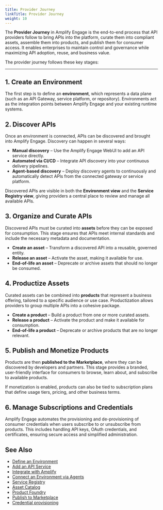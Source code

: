 ```yaml
---
title: Provider Journey
linkTitle: Provider Journey
weight: 10
---
```


The **Provider Journey** in Amplify Engage is the end-to-end process that API providers follow to bring APIs into the platform, curate them into compliant assets, assemble them into products, and publish them for consumer access. It enables enterprises to maintain control and governance while maximizing API adoption, reuse, and business value.

The provider journey follows these key stages:

---

## 1. Create an Environment

The first step is to define an **environment**, which represents a data plane (such as an API Gateway, service platform, or repository). Environments act as the integration points between Amplify Engage and your existing runtime systems.

## 2. Discover APIs

Once an environment is connected, APIs can be discovered and brought into Amplify Engage. Discovery can happen in several ways:

* **Manual discovery** – Use the Amplify Engage WebUI to add an API service directly.
* **Automated via CI/CD** – Integrate API discovery into your continuous delivery pipelines.
* **Agent-based discovery** – Deploy discovery agents to continuously and automatically detect APIs from the connected gateway or service platform.

Discovered APIs are visible in both the **Environment view** and the **Service Registry view**, giving providers a central place to review and manage all available APIs.

## 3. Organize and Curate APIs

Discovered APIs must be curated into **assets** before they can be exposed for consumption. This stage ensures that APIs meet internal standards and include the necessary metadata and documentation.

* **Create an asset** – Transform a discovered API into a reusable, governed entity.
* **Release an asset** – Activate the asset, making it available for use.
* **End-of-life an asset** – Deprecate or archive assets that should no longer be consumed.

## 4. Productize Assets

Curated assets can be combined into **products** that represent a business offering, tailored to a specific audience or use case. Productization allows providers to group multiple APIs into a cohesive package.

* **Create a product** – Build a product from one or more curated assets.  
* **Release a product** – Activate the product and make it available for consumption.  
* **End-of-life a product** – Deprecate or archive products that are no longer relevant.

## 5. Publish and Monetize Products

Products are then **published to the Marketplace**, where they can be discovered by developers and partners. This stage provides a branded, user-friendly interface for consumers to browse, learn about, and subscribe to available products.

If monetization is enabled, products can also be tied to subscription plans that define usage tiers, pricing, and other business terms.

## 6. Manage Subscriptions and Credentials

Amplify Engage automates the provisioning and de-provisioning of consumer credentials when users subscribe to or unsubscribe from products. This includes handling API keys, OAuth credentials, and certificates, ensuring secure access and simplified administration.

## See Also

* [Define an Environment](/docs/connect_manage_environ)
* [Add an API Service](/docs/connect_manage_environ/manage_services/add_api_service)
* [Integrate with Amplify](/docs/integrate_with_central)
* [Connect an Environment via Agents](/docs/connect_manage_environ#synchronize-your-environment-with-a-gateway)
* [Service Registry](/docs/manage_service_registry)
* [Asset Catalog](/docs/manage_asset_catalog)
* [Product Foundry](/docs/manage_product_foundry)
* [Publish to Marketplace](/docs/manage_marketplace/publish_to_marketplace)
* [Credential provisioning](/docs/connect_manage_environ/marketplace_provisioning)
